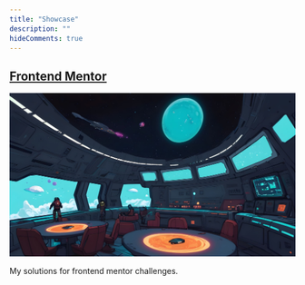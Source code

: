 ```yaml
---
title: "Showcase"
description: ""
hideComments: true
---
```


## [Frontend Mentor](/frontendmentor)
![Showcase](showcase2.jpg)

My solutions for frontend mentor challenges.
